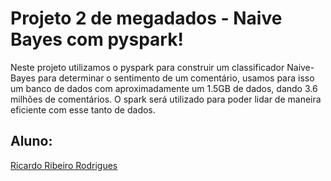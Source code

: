 # Projeto 2 de megadados - Naive Bayes com pyspark!

Neste projeto utilizamos o pyspark para construir um classificador Naive-Bayes para determinar o sentimento de um comentário, usamos para isso um banco de dados com aproximadamente um 1.5GB de dados, dando 3.6 milhões de comentários. O spark será utilizado para poder lidar de maneira eficiente com esse tanto de dados.


## Aluno:
[Ricardo Ribeiro Rodrigues](https://github.com/RicardoRibeiroRodrigues)
